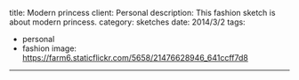 title: Modern princess
client: Personal
description: This fashion sketch is about modern princess.
category: sketches
date: 2014/3/2
tags: 
- personal
- fashion
image: https://farm6.staticflickr.com/5658/21476628946_641ccff7d8
---
